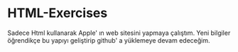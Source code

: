 # HTML-Exercises
Sadece Html kullanarak Apple' ın web sitesini yapmaya çalıştım. 
Yeni bilgiler öğrendikçe bu yapıyı geliştirip github' a yüklemeye devam edeceğim.
